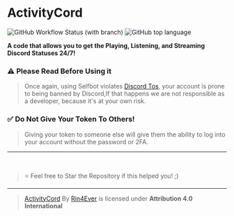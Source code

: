 # ActivityCord
<img alt="GitHub Workflow Status (with branch)" src="https://img.shields.io/github/actions/workflow/status/rinxyzz/ActivityCord/codeql.yml?branch=main&style=for-the-badge">
<img alt="GitHub top language" src="https://img.shields.io/github/languages/top/rinxyzz/ActivityCord?style=social">

**A code that allows you to get the Playing, Listening, and Streaming Discord Statuses 24/7!**


### ⚠️ Please Read Before Using it
> Once again, using Selfbot violates [Discord Tos](https://discord.com/terms), your account is prone to being banned by Discord,If that happens we are not responsible as a developer, because it's at your own risk.

### ✅ Do Not Give Your Token To Others!
> Giving your token to someone else will give them the ability to log into your account without the password or 2FA.

---

</br>

> ⭐ Feel free to Star the Repository if this helped you! ;)

----

> [ActivityCord](https://github.com/rinxyzz/ActivityCord) By [Rin4Ever](https://rin4ever.xyz) is licensed under **Attribution 4.0 International** 
